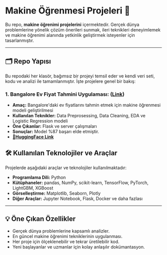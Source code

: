 # Makine Öğrenmesi Projeleri 🚀

Bu repo, **makine öğrenimi projelerini** içermektedir. Gerçek dünya problemlerine yönelik çözüm önerileri sunmak, ileri teknikleri deneyimlemek ve makine öğrenimi alanında yetkinlik geliştirmek isteyenler için tasarlanmıştır.

---

## 🗂️ Repo Yapısı

Bu repodaki her klasör, bağımsız bir projeyi temsil eder ve kendi veri seti, kodu ve analizi ile tamamlanmıştır. İşte projelere genel bir bakış:

### 1. **Bangalore Ev Fiyat Tahmini Uygulaması: ([Link](https://github.com/melisacevik/advanced-ml-projects/tree/master/Project1))**
- **Amaç:** Bangalore'daki ev fiyatlarını tahmin etmek için makine öğrenmesi modeli geliştirilmesi
- **Kullanılan Teknikler:** Data Preprosessing, Data Cleaning, EDA ve Logistic Regression modeli
- **Öne Çıkanlar:** Flask ve server çalışmaları
- **Sonuçlar:** Model %87 başarı elde etmiştir.
-  [**🤗HuggingFace Link**](https://huggingface.co/spaces/celisamevik/Banglore-Home-Price-Prediction)


## 🛠️ Kullanılan Teknolojiler ve Araçlar

Projelerde aşağıdaki araçlar ve teknolojiler kullanılmaktadır:
- **Programlama Dili:** Python
- **Kütüphaneler:** pandas, NumPy, scikit-learn, TensorFlow, PyTorch, LightGBM, XGBoost
- **Görselleştirme:** Matplotlib, Seaborn, Plotly
- **Diğer Araçlar:** Jupyter Notebook, Flask, Docker ve daha fazlası

---

## 💡 Öne Çıkan Özellikler

- Gerçek dünya problemlerine kapsamlı analizler.
- En güncel makine öğrenimi tekniklerinin uygulanması.
- Her proje için ölçeklenebilir ve tekrar üretilebilir kod.
- Yeni başlayanlar ve uzmanlar için kolay anlaşılır dokümantasyon.

